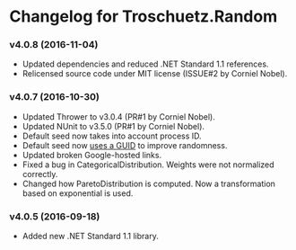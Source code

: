 # Changelog for Troschuetz.Random #

### v4.0.8 (2016-11-04) ###

* Updated dependencies and reduced .NET Standard 1.1 references.
* Relicensed source code under MIT license (ISSUE#2 by Corniel Nobel).

### v4.0.7 (2016-10-30) ###

* Updated Thrower to v3.0.4 (PR#1 by Corniel Nobel).
* Updated NUnit to v3.5.0 (PR#1 by Corniel Nobel).
* Default seed now takes into account process ID.
* Default seed now [uses a GUID](http://stackoverflow.com/a/18267477/1880086) to improve randomness.
* Updated broken Google-hosted links.
* Fixed a bug in CategoricalDistribution. Weights were not normalized correctly.
* Changed how ParetoDistribution is computed. Now a transformation based on exponential is used.

### v4.0.5 (2016-09-18) ###

* Added new .NET Standard 1.1 library.
